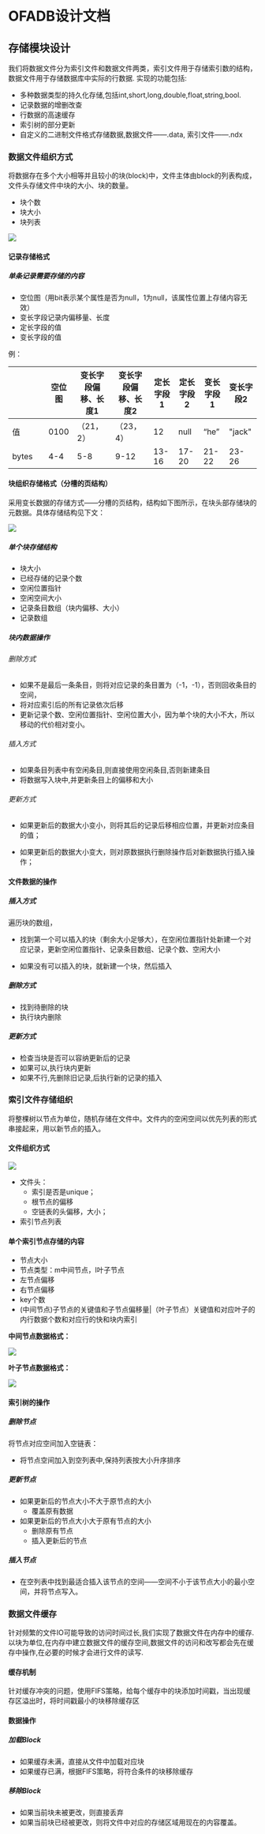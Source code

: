 # OFADB设计文档

## 	存储模块设计

我们将数据文件分为索引文件和数据文件两类，索引文件用于存储索引数的结构，数据文件用于存储数据库中实际的行数据. 实现的功能包括:

* 多种数据类型的持久化存储,包括int,short,long,double,float,string,bool.
* 记录数据的增删改查
* 行数据的高速缓存
* 索引树的部分更新
* 自定义的二进制文件格式存储数据,数据文件——.data, 索引文件——.ndx

### 数据文件组织方式

将数据存在多个大小相等并且较小的块(block)中，文件主体由block的列表构成，文件头存储文件中块的大小、块的数量。

* 块个数
* 块大小
* 块列表

![](./doc/DataFileOganize.png)



#### 记录存储格式

##### 单条记录需要存储的内容

* 空位图（用bit表示某个属性是否为null，1为null，该属性位置上存储内容无效）
* 变长字段记录内偏移量、长度
* 定长字段的值
* 变长字段的值

例：

|       |      | 空位图 | 变长字段偏移、长度1 | 变长字段偏移、长度2 | 定长字段1 | 定长字段2 | 变长字段1 | 变长字段2 |
| ----- | ---- | ------ | ------------------- | ------------------- | --------- | --------- | --------- | --------- |
| 值    |      | 0100   | （21，2）           | （23，4）           | 12        | null      | “he”      | "jack"    |
| bytes |      | 4-4    | 5-8                 | 9-12                | 13-16     | 17-20     | 21-22     | 23-26     |



#### 块组织存储格式（分槽的页结构） 

采用变长数据的存储方式——分槽的页结构，结构如下图所示，在块头部存储块的元数据。具体存储结构见下文：

![](./doc/BlockStructure.png)

##### 单个块存储结构

* 块大小
* 已经存储的记录个数
* 空闲位置指针
* 空闲空间大小
* 记录条目数组（块内偏移、大小）
* 记录数组

##### 块内数据操作

###### 删除方式

* 如果不是最后一条条目，则将对应记录的条目置为（-1，-1），否则回收条目的空间，
* 将对应索引后的所有记录依次后移
* 更新记录个数、空闲位置指针、空闲位置大小，因为单个块的大小不大，所以移动的代价相对变小。

###### 插入方式

* 如果条目列表中有空闲条目,则直接使用空闲条目,否则新建条目
* 将数据写入块中,并更新条目上的偏移和大小

###### 更新方式

* 如果更新后的数据大小变小，则将其后的记录后移相应位置，并更新对应条目的值；

* 如果更新后的数据大小变大，则对原数据执行删除操作后对新数据执行插入操作；



#### 文件数据的操作

##### 插入方式

遍历块的数组，

* 找到第一个可以插入的块（剩余大小足够大），在空闲位置指针处新建一个对应记录，更新空闲位置指针、记录条目数组、记录个数、空闲大小

* 如果没有可以插入的块，就新建一个块，然后插入

##### 删除方式

* 找到待删除的块
* 执行块内删除

##### 更新方式

* 检查当块是否可以容纳更新后的记录
* 如果可以,执行块内更新
* 如果不行,先删除旧记录,后执行新的记录的插入





### 索引文件存储组织

将整棵树以节点为单位，随机存储在文件中。文件内的空闲空间以优先列表的形式串接起来，用以新节点的插入。

#### 文件组织方式

![](./doc/IndexStructure.png)


* 文件头：
  * 索引是否是unique；
  * 根节点的偏移
  * 空链表的头偏移，大小；
* 索引节点列表


#### 单个索引节点存储的内容

* 节点大小
* 节点类型：m中间节点，l叶子节点
* 左节点偏移
* 右节点偏移
* key个数
* (中间节点)子节点的关键值和子节点偏移量|（叶子节点）关键值和对应叶子的内行数据个数和对应行的快和块内索引

**中间节点数据格式：**

![](./doc/midNodeStructure.png)

**叶子节点数据格式：**

![](./doc/leafNodeStructure.png)

#### 索引树的操作

##### 删除节点

将节点对应空间加入空链表：

* 将节点空间加入到空列表中,保持列表按大小升序排序


##### 更新节点

* 如果更新后的节点大小不大于原节点的大小
  * 覆盖原有数据
* 如果更新后的节点大小大于原有节点的大小
  * 删除原有节点
  * 插入更新后的节点

##### 插入节点

* 在空列表中找到最适合插入该节点的空间——空间不小于该节点大小的最小空间，并将节点写入。



### 数据文件缓存

针对频繁的文件IO可能导致的访问时间过长,我们实现了数据文件在内存中的缓存. 以块为单位,在内存中建立数据文件的缓存空间,数据文件的访问和改写都会先在缓存中操作,在必要的时候才会进行文件的读写.

#### 缓存机制

针对缓存冲突的问题，使用FIFS策略，给每个缓存中的块添加时间戳，当出现缓存区溢出时，将时间戳最小的块移除缓存区

#### 数据操作

##### 加载Block

* 如果缓存未满，直接从文件中加载对应块
* 如果缓存已满，根据FIFS策略，将符合条件的块移除缓存

##### 移除Block

* 如果当前块未被更改，则直接丢弃
* 如果当前块已经被更改，则将文件中对应的存储区域用现在的内容覆盖。
